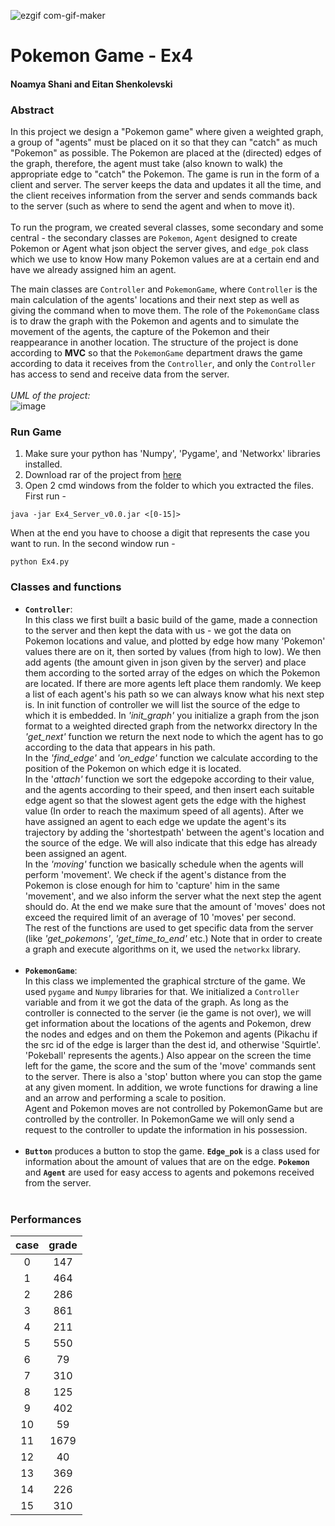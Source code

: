 
![ezgif com-gif-maker](https://user-images.githubusercontent.com/77248387/148675942-80ada8b0-3f19-43ee-9326-0645ddae2838.gif)


# Pokemon Game - Ex4
#### Noamya Shani and Eitan Shenkolevski


### Abstract
In this project we design a "Pokemon game" where given a weighted graph, a group of "agents" must be placed on it so that they can "catch" as much "Pokemon" as possible. The Pokemon are placed at the (directed) edges of the graph, therefore, the agent must take (also known to walk) the appropriate edge to "catch" the Pokemon.
The game is run in the form of a client and server. The server keeps the data and updates it all the time, and the client receives information from the server and sends commands back to the server (such as where to send the agent and when to move it).<br><br>
To run the program, we created several classes, some secondary and some central - the secondary classes are `Pokemon`, `Agent` designed to create Pokemon or Agent what json object the server gives, and `edge_pok` class which we use to know How many Pokemon values ​​are at a certain end and have we already assigned him an agent.

The main classes are `Controller` and `PokemonGame`, where `Controller` is the main calculation of the agents' locations and their next step as well as giving the command when to move them. The role of the `PokemonGame` class is to draw the graph with the Pokemon and agents and to simulate the movement of the agents, the capture of the Pokemon and their reappearance in another location.
The structure of the project is done according to **MVC** so that the `PokemonGame` department draws the game according to data it receives from the `Controller`, and only the `Controller` has access to send and receive data from the server.
<br><br>
*UML of the project:*<br>
![image](https://user-images.githubusercontent.com/77248387/148674616-9f4ffb04-9091-443c-8453-c8c559828b9d.png)

### Run Game
1. Make sure your python has 'Numpy', 'Pygame', and 'Networkx' libraries installed.
2. Download rar of the project from [here](https://github.com/noamya-sh/Ex4/releases/tag/v1.0)
3. Open 2 cmd windows from the folder to which you extracted the files. First run - 
 ```
java -jar Ex4_Server_v0.0.jar <[0-15]>
```
When at the end you have to choose a digit that represents the case you want to run.
In the second window run -
 ```
python Ex4.py
```


### Classes and functions
* **`Controller`**:<br>
In this class we first built a basic build of the game, made a connection to the server and then kept the data with us - we got the data on Pokemon locations and value, and plotted by edge how many 'Pokemon' values ​​there are on it, then sorted by values ​​(from high to low).
We then add agents (the amount given in json given by the server) and place them according to the sorted array of the edges on which the Pokemon are located. If there are more agents left place them randomly.
We keep a list of each agent's his path so we can always know what his next step is. In init function of controller we will list the source of the edge to which it is embedded.
In *'init_graph'* you initialize a graph from the json format to a weighted directed graph from the networkx directory
In the *'get_next'* function we return the next node to which the agent has to go according to the data that appears in his path.<br>
In the *'find_edge'* and *'on_edge'* function we calculate according to the position of the Pokemon on which edge it is located.<br>
In the '*attach'* function we sort the edgepoke according to their value, and the agents according to their speed,
and then insert each suitable edge agent so that the slowest agent gets the edge with the highest value (In order to reach the maximum speed of all agents). After we have assigned an agent to each edge we update the agent's its trajectory by adding the 'shortestpath' between the agent's location and the source of the edge. We will also indicate that this edge has already been assigned an agent.<br>
In the *'moving'* function we basically schedule when the agents will perform 'movement'. We check if the agent's distance from the Pokemon is close enough for him to 'capture' him in the same 'movement', and we also inform the server what the next step the agent should do. At the end we make sure that the amount of 'moves' does not exceed the required limit of an average of 10 'moves' per second.<br>
The rest of the functions are used to get specific data from the server (like *'get_pokemons'*, *'get_time_to_end'* etc.)
Note that in order to create a graph and execute algorithms on it, we used the `networkx` library.<br><br>
* **`PokemonGame`**:<br>
In this class we implemented the graphical strcture of the game. We used `pygame` and `Numpy` libraries for that.
We initialized a `Controller` variable and from it we got the data of the graph. As long as the controller is connected to the server (ie the game is not over), we will get information about the locations of the agents and Pokemon, drew the nodes and edges and on them the Pokemon and agents (Pikachu if the src id of the edge is larger than the dest id, and otherwise 'Squirtle'. 'Pokeball' represents the agents.)
Also appear on the screen the time left for the game, the score and the sum of the 'move' commands sent to the server. There is also a 'stop' button where you can stop the game at any given moment.
In addition, we wrote functions for drawing a line and an arrow and performing a scale to position.<br>
Agent and Pokemon moves are not controlled by PokemonGame but are controlled by the controller. In PokemonGame we will only send a request to the controller to update the information in his possession.<br><br>
* **`Button`** produces a button to stop the game. **`Edge_pok`** is a class used for information about the amount of values that are on the edge.
**`Pokemon`** and **`Agent`** are used for easy access to agents and pokemons received from the server.
<br><br>

### Performances
|**case**|**grade**|
| :-: | :-: |
|0|147|
|1|464|
|2|286|
|3|861|
|4|211|
|5|550|
|6|79|
|7|310|
|8|125|
|9|402|
|10|59|
|11|1679|
|12|40|
|13|369|
|14|226|
|15|310|
